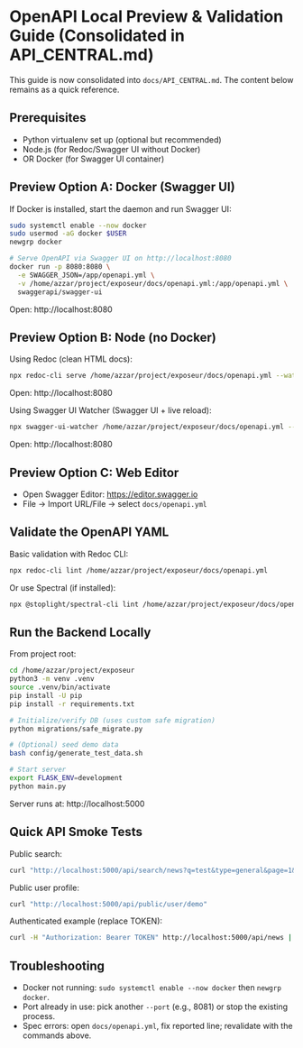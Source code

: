 # OpenAPI Local Preview & Validation Guide (Consolidated in API_CENTRAL.md)

This guide is now consolidated into `docs/API_CENTRAL.md`. The content below remains as a quick reference.

## Prerequisites
- Python virtualenv set up (optional but recommended)
- Node.js (for Redoc/Swagger UI without Docker)
- OR Docker (for Swagger UI container)

## Preview Option A: Docker (Swagger UI)
If Docker is installed, start the daemon and run Swagger UI:

```bash
sudo systemctl enable --now docker
sudo usermod -aG docker $USER
newgrp docker

# Serve OpenAPI via Swagger UI on http://localhost:8080
docker run -p 8080:8080 \
  -e SWAGGER_JSON=/app/openapi.yml \
  -v /home/azzar/project/exposeur/docs/openapi.yml:/app/openapi.yml \
  swaggerapi/swagger-ui
```

Open: http://localhost:8080

## Preview Option B: Node (no Docker)
Using Redoc (clean HTML docs):
```bash
npx redoc-cli serve /home/azzar/project/exposeur/docs/openapi.yml --watch --port 8080
```
Open: http://localhost:8080

Using Swagger UI Watcher (Swagger UI + live reload):
```bash
npx swagger-ui-watcher /home/azzar/project/exposeur/docs/openapi.yml --port 8080
```
Open: http://localhost:8080

## Preview Option C: Web Editor
- Open Swagger Editor: https://editor.swagger.io
- File → Import URL/File → select `docs/openapi.yml`

## Validate the OpenAPI YAML
Basic validation with Redoc CLI:
```bash
npx redoc-cli lint /home/azzar/project/exposeur/docs/openapi.yml
```
Or use Spectral (if installed):
```bash
npx @stoplight/spectral-cli lint /home/azzar/project/exposeur/docs/openapi.yml
```

## Run the Backend Locally
From project root:
```bash
cd /home/azzar/project/exposeur
python3 -m venv .venv
source .venv/bin/activate
pip install -U pip
pip install -r requirements.txt

# Initialize/verify DB (uses custom safe migration)
python migrations/safe_migrate.py

# (Optional) seed demo data
bash config/generate_test_data.sh

# Start server
export FLASK_ENV=development
python main.py
```
Server runs at: http://localhost:5000

## Quick API Smoke Tests
Public search:
```bash
curl "http://localhost:5000/api/search/news?q=test&type=general&page=1&per_page=12"
```
Public user profile:
```bash
curl "http://localhost:5000/api/public/user/demo"
```
Authenticated example (replace TOKEN):
```bash
curl -H "Authorization: Bearer TOKEN" http://localhost:5000/api/news | jq .
```

## Troubleshooting
- Docker not running: `sudo systemctl enable --now docker` then `newgrp docker`.
- Port already in use: pick another `--port` (e.g., 8081) or stop the existing process.
- Spec errors: open `docs/openapi.yml`, fix reported line; revalidate with the commands above.
